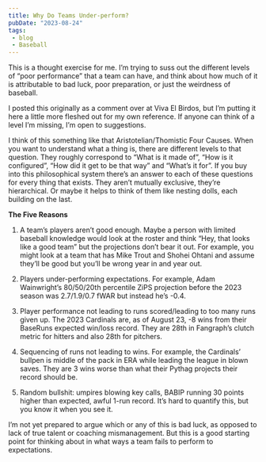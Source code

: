 ```yaml
---
title: Why Do Teams Under-perform?
pubDate: "2023-08-24"
tags:
 - blog
 - Baseball
---
```

This is a thought exercise for me. I’m trying to suss out the different levels of “poor performance” that a team can have, and think about how much of it is attributable to bad luck, poor preparation, or just the weirdness of baseball.

I posted this originally as a comment over at Viva El Birdos, but I’m putting it here a little more fleshed out for my own reference. If anyone can think of a level I’m missing, I’m open to suggestions.

I think of this something like that Aristotelian/Thomistic Four Causes. When you want to understand what a thing is, there are different levels to that question. They roughly correspond to “What is it made of”, “How is it configured”, “How did it get to be that way” and “What’s it for”. If you buy into this philosophical system there’s an answer to each of these questions for every thing that exists. They aren’t mutually exclusive, they’re hierarchical. Or maybe it helps to think of them like nesting dolls, each building on the last.

**The Five Reasons**

1) A team’s players aren’t good enough. Maybe a person with limited baseball knowledge would look at the roster and think “Hey, that looks like a good team” but the projections don’t bear it out. For example, you might look at a team that has Mike Trout and Shohei Ohtani and assume they’ll be good but you’ll be wrong year in and year out.

2) Players under-performing expectations. For example, Adam Wainwright’s 80/50/20th percentile ZiPS projection before the 2023 season was 2.7/1.9/0.7 fWAR but instead he’s -0.4.

3) Player performance not leading to runs scored/leading to too many runs given up. The 2023 Cardinals are, as of August 23, -8 wins from their BaseRuns expected win/loss record. They are 28th in Fangraph’s clutch metric for hitters and also 28th for pitchers.

4) Sequencing of runs not leading to wins. For example, the Cardinals’ bullpen is middle of the pack in ERA while leading the league in blown saves. They are 3 wins worse than what their Pythag projects their record should be.

5) Random bullshit: umpires blowing key calls, BABIP running 30 points higher than expected, awful 1-run record. It’s hard to quantify this, but you know it when you see it.

I’m not yet prepared to argue which or any of this is bad luck, as opposed to lack of true talent or coaching mismanagement. But this is a good starting point for thinking about in what ways a team fails to perform to expectations.
